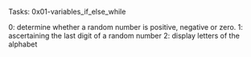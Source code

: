 Tasks: 0x01-variables_if_else_while

0: determine whether a random number is positive, negative or zero.
1: ascertaining the last digit of a random number
2: display letters of the alphabet
